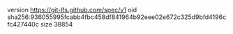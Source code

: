 version https://git-lfs.github.com/spec/v1
oid sha256:936055995fcabb4fbc458df841964b92eee02e672c325d9bfd4196cfc427440c
size 38854

